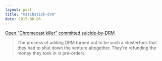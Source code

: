 ```yaml
---
layout: post
title: "matchstick-drm"
date: 2015-08-06
---
```



[Open "Chromecast killer" committed suicide-by-DRM][bullshit]

> The process of adding DRM turned out to be such a clusterfuck that they had to shut down the venture altogether. They're refunding the money they took in in pre-orders.

[bullshit]: http://boingboing.net/2015/08/04/open-chromecast-killer-com.html

